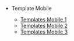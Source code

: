 - Template Mobile

  - [Templates Mobile 1](/home.md)
  - [Templates Mobile 2](/home.md)
  - [Templates Mobile 3](/home.md)

